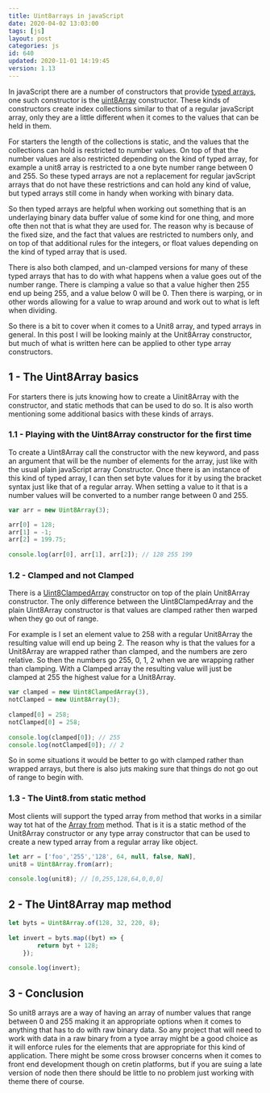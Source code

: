 ```yaml
---
title: Uint8arrays in javaScript
date: 2020-04-02 13:03:00
tags: [js]
layout: post
categories: js
id: 640
updated: 2020-11-01 14:19:45
version: 1.13
---
```


In javaScript there are a number of constructors that provide [typed arrays](https://developer.mozilla.org/en-US/docs/Web/JavaScript/Reference/Global_Objects/TypedArray), one such constructor is the [uint8Array](https://developer.mozilla.org/en-US/docs/Web/JavaScript/Reference/Global_Objects/Uint8Array) constructor. These kinds of constructors create index collections similar to that of a regular javaScript array, only they are a little different when it comes to the values that can be held in them.

For starters the length of the collections is static, and the values that the collections can hold is restricted to number values. On top of that the number values are also restricted depending on the kind of typed array, for example a unit8 array is restricted to a one byte number range between 0 and 255. So these typed arrays are not a replacement for regular javScript arrays that do not have these restrictions and can hold any kind of value, but typed arrays still come in handy when working with binary data.

So then typed arrays are helpful when working out something that is an underlaying binary data buffer value of some kind for one thing, and more ofte then not that is what they are used for. The reason why is because of the fixed size, and the fact that values are restricted to numbers only, and on top of that additional rules for the integers, or float values depending on the kind of typed array that is used. 

There is also both clamped, and un-clamped versions for many of these typed arrays that has to do with what happens when a value goes out of the number range. There is clamping a value so that a value higher then 255 end up being 255, and a value below 0 will be 0. Then there is warping, or in other words allowing for a value to wrap around and work out to what is left when dividing.

So there is a bit to cover when it comes to a Unit8 array, and typed arrays in general. In this post I will be looking mainly at the Unit8Array constructor, but much of what is written here can be applied to other type array constructors.

<!-- more -->

## 1 - The Uint8Array basics

For starters there is juts knowing how to create a Uinit8Array with the constructor, and static methods that can be used to do so. It is also worth mentioning some additional basics with these kinds of arrays.

### 1.1 - Playing with the Uint8Array constructor for the first time

To create a Uint8Array call the constructor with the new keyword, and pass an argument that will be the number of elements for the array, just like with the usual plain javaScript array Constructor. Once there is an instance of this kind of typed array, I can then set byte values for it by using the bracket syntax just like that of a regular array. When setting a value to it that is a number values will be converted to a number range between 0 and 255.

```js
var arr = new Uint8Array(3);

arr[0] = 128;
arr[1] = -1;
arr[2] = 199.75;
 
console.log(arr[0], arr[1], arr[2]); // 128 255 199
```

### 1.2 - Clamped and not Clamped

There is a [Uint8ClampedArray](https://developer.mozilla.org/en-US/docs/Web/JavaScript/Reference/Global_Objects/Uint8ClampedArray) constructor on top of the plain Unit8Array constructor. The only difference between the Uint8ClampedArray and the plain Uint8Array constructor is that values are clamped rather then warped when they go out of range.

For example is I set an element value to 258 with a regular Unit8Array the resulting value will end up being 2. The reason why is that the values for a Unit8Array are wrapped rather than clamped, and the numbers are zero relative. So then the numbers go 255, 0, 1, 2 when we are wrapping rather than clamping. With a Clamped array the resulting value will just be clamped at 255 the highest value for a Unit8Array.

```js
var clamped = new Uint8ClampedArray(3),
notClamped = new Uint8Array(3);
 
clamped[0] = 258;
notClamped[0] = 258;
 
console.log(clamped[0]); // 255
console.log(notClamped[0]); // 2
```

So in some situations it would be better to go with clamped rather than wrapped arrays, but there is also juts making sure that things do not go out of range to begin with.

### 1.3 - The Uint8.from static method

Most clients will support the typed array from method that works in a similar way tot hat of the [Array from](/2020/01/27/js-array-from/) method. That is it is a static method of the Unit8Array constructor or any type array constructor that can be used to create a new typed array from a regular array like object.

```js
let arr = ['foo','255','128', 64, null, false, NaN],
unit8 = Uint8Array.from(arr);
 
console.log(unit8); // [0,255,128,64,0,0,0]
```

## 2 - The Uint8Array map method

```js
let byts = Uint8Array.of(128, 32, 220, 8);
 
let invert = byts.map((byt) => {
        return byt + 128;
    });
 
console.log(invert);
```

## 3 - Conclusion

So unit8 arrays are a way of having an array of number values that range between 0 and 255 making it an appropriate options when it comes to anything that has to do with raw binary data. So any project that will need to work with data in a raw binary from a tyoe array might be a good choice as it will enforce rules for the elements that are appropriate for this kind of application. There might be some cross browser concerns when it comes to front end development though on cretin platforms, but if you are suing a late version of node then there should be little to no problem just working with theme there of course.